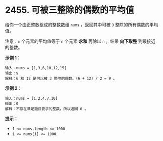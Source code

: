 # 2455. 可被三整除的偶数的平均值

给你一个由正整数组成的整数数组 `nums` ，返回其中可被 `3` 整除的所有偶数的平均值。

注意：`n` 个元素的平均值等于 `n` 个元素 **求和** 再除以 `n` ，结果 **向下取整** 到最接近的整数。

**示例 1：**

```()
输入：nums = [1,3,6,10,12,15]
输出：9
解释：6 和 12 是可以被 3 整除的偶数。(6 + 12) / 2 = 9 。
```

**示例 2：**

```()
输入：nums = [1,2,4,7,10]
输出：0
解释：不存在满足题目要求的整数，所以返回 0 。
```

**提示：**

- `1 <= nums.length <= 1000`
- `1 <= nums[i] <= 1000`
